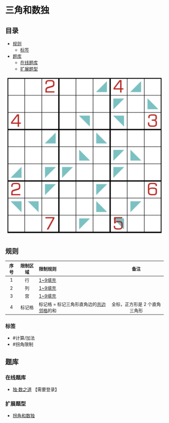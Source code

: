 # 三角和数独
<!-- START doctoc generated TOC please keep comment here to allow auto update -->
<!-- DON'T EDIT THIS SECTION, INSTEAD RE-RUN doctoc TO UPDATE -->
## 目录

- [规则](#%E8%A7%84%E5%88%99)
  - [标签](#%E6%A0%87%E7%AD%BE)
- [题库](#%E9%A2%98%E5%BA%93)
  - [在线题库](#%E5%9C%A8%E7%BA%BF%E9%A2%98%E5%BA%93)
  - [扩展题型](#%E6%89%A9%E5%B1%95%E9%A2%98%E5%9E%8B)

<!-- END doctoc generated TOC please keep comment here to allow auto update -->

![题](../../../../../images/sudoku/三角和数独.png)

## 规则

| 序号  | 限制区域 | 限制规则                    |        备注        |
|:---:|:----:|:------------------------|:----------------:|
|  1  |  行   | [1~9填充]                 |                  |
|  2  |  列   | [1~9填充]                 |                  |
|  3  |  宫   | [1~9填充]                 |                  |
|  4  | 标记格  | 标记格 = 标记三角形直角边的[共边邻格]的和 | 全标，正方形是 2 个直角三角形 |

### 标签

- #计算/加法
- #拐角限制

## 题库

### 在线题库

- [独·数之道](http://www.sudokufans.org.cn/lx/game.index.php?type=3jh9) 【需要登录】

### 扩展题型

- [拐角和数独](拐角和数独.md)

[1~9填充]: ../../../../../rules.md#1to9填充

[共边邻格]: ../../../../../rules.md#共边邻格
